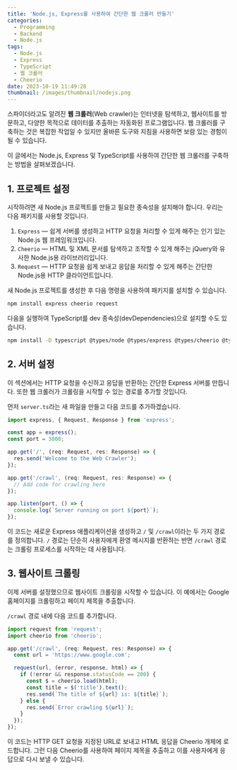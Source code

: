 ```yaml
---
title: 'Node.js, Express를 사용하여 간단한 웹 크롤러 만들기'
categories:
  - Programming
  - Backend
  - Node.js
tags:
  - Node.js
  - Express
  - TypeScript
  - 웹 크롤러
  - Cheerio
date: 2023-10-19 11:49:28
thumbnail: /images/thumbnail/nodejs.png
---
```


스파이더라고도 알려진 **웹 크롤러**(Web crawler)는 인터넷을 탐색하고, 웹사이트를 방문하고, 다양한 목적으로 데이터를 추출하는 자동화된 프로그램입니다. 웹 크롤러를 구축하는 것은 복잡한 작업일 수 있지만 올바른 도구와 지침을 사용하면 보람 있는 경험이 될 수 있습니다.

이 글에서는 Node.js, Express 및 TypeScript를 사용하여 간단한 웹 크롤러를 구축하는 방법을 살펴보겠습니다.

## 1. 프로젝트 설정

시작하려면 새 Node.js 프로젝트를 만들고 필요한 종속성을 설치해야 합니다. 우리는 다음 패키지를 사용할 것입니다.

1. `Express` — 쉽게 서버를 생성하고 HTTP 요청을 처리할 수 있게 해주는 인기 있는 Node.js 웹 프레임워크입니다.
2. `Cheerio` — HTML 및 XML 문서를 탐색하고 조작할 수 있게 해주는 jQuery와 유사한 Node.js용 라이브러리입니다.
3. `Request` — HTTP 요청을 쉽게 보내고 응답을 처리할 수 있게 해주는 간단한 Node.js용 HTTP 클라이언트입니다.

새 Node.js 프로젝트를 생성한 후 다음 명령을 사용하여 패키지를 설치할 수 있습니다.

```sh
npm install express cheerio request
```

다음을 실행하여 TypeScript를 dev 종속성(devDependencies)으로 설치할 수도 있습니다.

```sh
npm install -D typescript @types/node @types/express @types/cheerio @types/request
```

## 2. 서버 설정

이 섹션에서는 HTTP 요청을 수신하고 응답을 반환하는 간단한 Express 서버를 만듭니다. 또한 웹 크롤러가 크롤링을 시작할 수 있는 경로를 추가할 것입니다.

먼저 `server.ts`라는 새 파일을 만들고 다음 코드를 추가하겠습니다.

```ts
import express, { Request, Response } from 'express';

const app = express();
const port = 3000;

app.get('/', (req: Request, res: Response) => {
  res.send('Welcome to the Web Crawler');
});

app.get('/crawl', (req: Request, res: Response) => {
  // Add code for crawling here
});

app.listen(port, () => {
  console.log(`Server running on port ${port}`);
});
```

이 코드는 새로운 Express 애플리케이션을 생성하고 `/` 및 `/crawl`이라는 두 가지 경로를 정의합니다. `/` 경로는 단순히 사용자에게 환영 메시지를 반환하는 반면 `/crawl` 경로는 크롤링 프로세스를 시작하는 데 사용됩니다.

## 3. 웹사이트 크롤링

이제 서버를 설정했으므로 웹사이트 크롤링을 시작할 수 있습니다. 이 예에서는 Google 홈페이지를 크롤링하고 페이지 제목을 추출합니다.

`/crawl` 경로 내에 다음 코드를 추가합니다.

```ts
import request from 'request';
import cheerio from 'cheerio';

app.get('/crawl', (req: Request, res: Response) => {
  const url = 'https://www.google.com';

  request(url, (error, response, html) => {
    if (!error && response.statusCode == 200) {
      const $ = cheerio.load(html);
      const title = $('title').text();
      res.send(`The title of ${url} is: ${title}`);
    } else {
      res.send(`Error crawling ${url}`);
    }
  });
});
```

이 코드는 HTTP GET 요청을 지정된 URL로 보내고 HTML 응답을 Cheerio 개체에 로드합니다. 그런 다음 Cheerio를 사용하여 페이지 제목을 추출하고 이를 사용자에게 응답으로 다시 보낼 수 있습니다.
